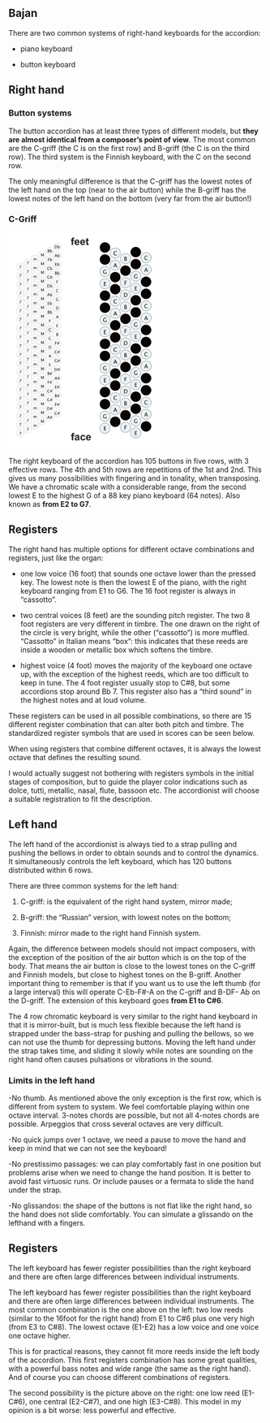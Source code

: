 ## Bajan


There are two common systems of right-hand keyboards for the accordion: 


- piano keyboard 

- button keyboard


## Right hand

### Button systems


The button accordion has at least three types of different models, but **they are almost identical from a composer’s point of view**. The most common are the C-griff (the C is on the first row) and B-griff (the C is on the third row). The third system is the Finnish keyboard, with the C on the second row.

The only meaningful difference is that the C-griff has the lowest notes of the left hand on the top (near to the air button) while the B-griff has the lowest notes of the left hand on the bottom (very far from the air button!)

### C-Griff


<img src="https://github.com/Velitch/BN_Musica_Elettronica/blob/main/IBN/COME-02-composizione-IBN/PDF/Strumenti/c-griff.png" width= "300">

The right keyboard of the accordion has 105 buttons in five rows, with 3 effective rows. The 4th and 5th rows are repetitions of the 1st and 2nd. This
gives us many possibilities with fingering and in tonality, when transposing. We have a chromatic scale with a considerable range, from the second lowest E to the highest G of a 88 key piano keyboard (64 notes). Also known as **from E2 to G7**.


## Registers

The right hand has multiple options for different octave combinations and registers, just like the organ:

- one low voice (16 foot) that sounds one octave lower than the pressed key. The lowest note is then the lowest E of the piano, with the right
keyboard ranging from E1 to G6. The 16 foot register is always in “cassotto”.

- two central voices (8 feet) are the sounding pitch register. The two 8 foot registers are very different in timbre. The one drawn on the right of the circle is very bright, while the other (“cassotto”) is more muffled. “Cassotto” in Italian means “box”: this indicates that these reeds are inside a wooden or metallic box which softens the timbre.

- highest voice (4 foot) moves the majority of the keyboard one octave up, with the exception of the highest reeds, which are too difficult to keep in tune. The 4 foot register usually stop to C#8, but some accordions stop around Bb 7. This register also has a “third sound” in the highest notes and at loud volume.


These registers can be used in all possible combinations, so there are 15 different register combination that can alter both pitch and timbre. The standardized register symbols that are used in scores can be seen below.

When using registers that combine different octaves, it is always the lowest octave that defines the resulting sound.

I would actually suggest not bothering with registers symbols in the initial stages of composition, but to guide the player color indications such as dolce, tutti, metallic, nasal, flute, bassoon etc. The accordionist will choose a suitable registration to fit the description.


## Left hand

The left hand of the accordionist is always tied to a strap pulling and pushing the bellows in order to obtain sounds and to control the dynamics. It simultaneously controls the left keyboard, which has 120 buttons distributed within 6 rows.

There are three common systems for the left hand:


1) C-griff: is the equivalent of the right hand system, mirror made;

2) B-griff: the “Russian” version, with lowest notes on the bottom;

3) Finnish: mirror made to the right hand Finnish system.


Again, the difference between models should not impact composers, with the exception of the position of the air button which is on the top of the body. That means the air button is close to the lowest tones on the C-griff and Finnish models, but close to highest tones on the B-griff. Another important thing to remember is that if you want us to use the left thumb (for a large interval) this will operate C-Eb-F#-A on the C-griff and B-DF- Ab on the D-griff. The extension of this keyboard goes **from E1 to C#6**.


The 4 row chromatic keyboard is very similar to the right hand keyboard in that it is mirror-built, but is much less flexible because the left hand is strapped under the bass-strap for pushing and pulling the bellows, so we can not use the thumb for depressing buttons. Moving the left hand under the strap takes time, and sliding it slowly while notes are sounding on the right hand often causes pulsations or vibrations in the sound.

### Limits in the left hand

-No thumb. As mentioned above the only exception is the first row, which is different from system to system. We feel comfortable playing within one octave interval. 3-notes chords are possible, but not all 4-notes chords are possible. Arpeggios that cross several octaves are very difficult.

-No quick jumps over 1 octave, we need a pause to move the hand and keep in mind that we can not see the keyboard!

-No prestissimo passages: we can play comfortably fast in one position but problems arise when we need to change the hand position. It is better to avoid fast virtuosic runs. Or include pauses or a fermata to slide the hand under the strap.

-No glissandos: the shape of the buttons is not flat like the right hand, so the hand does not slide comfortably. You can simulate a glissando on the lefthand with a  fingers.


## Registers

The left keyboard has fewer register possibilities than the right keyboard and there are often large differences between individual instruments.

The left keyboard has fewer register possibilities than the right keyboard and there are often large differences between individual instruments. The most common combination is the one above on the left: two low reeds (similar to the 16foot for the right hand) from E1 to C#6 plus one very high (from E3 to C#8). The lowest octave (E1-E2) has a low voice and one voice one octave higher. 

This is for practical reasons, they cannot fit more reeds inside the left body of the accordion. This first registers combination has some great qualities, with a powerful bass notes and wide range (the same as the right hand). And of course you can choose different combinations of registers.

The second possibility is the picture above on the right: one low reed (E1- C#6), one central (E2-C#7), and one high (E3-C#8). This model in my opinion is a bit worse: less powerful and effective.

